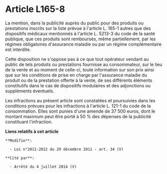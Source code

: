 # Article L165-8

La  mention, dans la publicité auprès du public pour des produits ou  prestations inscrits sur la liste prévue à l'article L.
165-1 autres que  des dispositifs médicaux mentionnés à l'article L. 5213-3 du code de la santé publique,  que ces produits
sont remboursés, même partiellement, par les régimes  obligatoires d'assurance maladie ou par un régime complémentaire est
interdite. 

Cette disposition ne s'oppose pas à ce que tout opérateur vendant au public de tels produits ou prestations fournisse au
consommateur, sur le lieu de la vente et au moment de celle-ci, toute information sur son prix ainsi que sur les conditions
de prise en charge par l'assurance maladie du produit ou de la prestation offerte à la vente, de ses différents éléments
constitutifs dans le cas de dispositifs modulaires et des adjonctions ou suppléments éventuels.

Les infractions au présent article sont constatées et poursuivies dans les conditions prévues pour les infractions à
l'article L. 121-1 du code de la consommation. Elles sont punies d'une amende de 37 500 euros, dont le montant maximum peut
être porté à 50 % des dépenses de la publicité constituant l'infraction.

**Liens relatifs à cet article**

	**Modifie**:

	  - Loi n°2011-2012 du 29 décembre 2011 - art. 34 (V)

	**Cité par**:

	  - Arrêté du 4 juillet 2014 (V)

